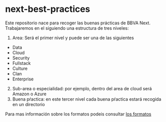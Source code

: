 # next-best-practices

Este repositorio nace para recoger las buenas prácticas de BBVA Next.
Trabajaremos en el siguiendo una estructura de tres niveles:
1. Area: Será el primer nivel y puede ser una de las siguientes
 * Data
 * Cloud
 * Security
 * Fullstack
 * Culture
 * Clan
 * Enterprise
2. Sub-area o especialidad: por ejemplo, dentro del area de cloud será Amazon o Azure
3. Buena pŕactica: en este tercer nivel cada buena pŕactica estará recogida en un directorio

Para mas información sobre los formatos podeis consultar [los formatos](enterprise/tech/framework-best-practices/Readme.md)
